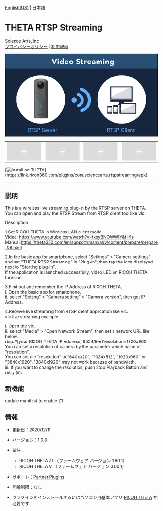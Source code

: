[English(US)](README.md) | 日本語

# THETA RTSP Streaming
Science Arts, Inc  
[プライバシーポリシー](../../README.ja.md#%E3%83%97%E3%83%A9%E3%82%A4%E3%83%90%E3%82%B7%E3%83%BC%E3%83%9D%E3%83%AA%E3%82%B7%E3%83%BC) | [利用規約](../../README.ja.md#%E5%88%A9%E7%94%A8%E8%A6%8F%E7%B4%84)

<div align="center">
 <img src="1.png">
 <table>
  <tr>
   <td><img src="../../resources/common/img/noimg.png"></td>
   <td><img src="../../resources/common/img/noimg.png"></td>
   <td><img src="../../resources/common/img/noimg.png"></td>
   <td><img src="../../resources/common/img/noimg.png"></td>
  </tr>
 </table>
</div>

[![Install on THETA](https://assets.ricoh360.com/image/upload/v1/front/theta/install-button.svg?)](https://link.ricoh360.com/plugins/com.sciencearts.rtspstreaming/apk)

***

## 説明
This is a wireless live streaming plug-in by the RTSP server on THETA.  
You can open and play the RTSP Stream from RTSP client tool like vlc.  
  
Description  
  
1.Set RICOH THETA in Wireless LAN client mode.  
Video: https://www.youtube.com/watch?v=tkqyBNOWWIY&t=9s  
Manual:https://theta360.com/en/support/manual/v/content/prepare/prepare_08.html  
  
2.In the basic app for smartphone, select "Settings" > "Camera settings" and set "THETA RTSP Streaming" in "Plug-in", then tap the icon displayed next to "Starting plug-in".  
If the application is launched successfully, video LED on RICOH THETA turns on.  
  
3.Find out and remember the IP Address of RICOH THETA.  
i. Open the basic app for smartphone.  
ii. select "Setting" > "Camera setting" > "Camera version", then get IP Address.  
  
4.Receive live streaming from RTSP client application like vlc.  
vlc live streaming example  
  
i. Open the vlc.  
ii. select "Media" > "Open Network Stream", then set a network URL like below.  
rtsp://[your RICOH THETA IP Address]:8554/live?resolution=1920x960  
You can set a resolution of camera by the parameter which name of "resolution".  
You can set the "resolution" to "640x320", "1024x512", "1920x960" or "3840x1920". "3840x1920" may not work because of bandwidth.  
iii. If you want to change the resolution, push Stop Playback Button and retry (ii).    
  
  
## 新機能
update manifest to enable Z1

## 情報
  * 更新日：2020/12/11
  * バージョン：1.0.3
  * 要件：
    * RICOH THETA Z1 （ファームウェア バージョン 1.60.1）
    * RICOH THETA V （ファームウェア バージョン 3.00.1）
  * サポート：[Partner Plugins](https://community.theta360.guide/t/rtsp-streaming-plag-in/4556)
  * 年齢制限：なし

* プラグインをインストールするにはパソコン用基本アプリ [RICOH THETA](https://theta360.com/ja/about/application/pc.html#app-detail-01) が必要です
